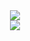 <div align="center">
  <picture>
    <source media="(prefers-color-scheme: dark)" srcset="https://img.shields.io/endpoint?url=https%3A%2F%2Fwakapi.nfaust.fr%2Fapi%2Fcompat%2Fshields%2Fv1%2Fnfaust%2Finterval%3Atoday&style=for-the-badge&labelColor=151b23&logo=42&logoColor=b887e6&logoSize=auto&label=-%20%20%20%20%20time%20spent%20coding%20today&color=b887e6">
    <img src="https://img.shields.io/endpoint?url=https%3A%2F%2Fwakapi.nfaust.fr%2Fapi%2Fcompat%2Fshields%2Fv1%2Fnfaust%2Finterval%3Atoday&style=for-the-badge&labelColor=f6f8fa&logo=42&logoColor=b887e6&logoSize=auto&label=-%20%20%20%20%20time%20spent%20coding%20today&color=b887e6">
  </picture>
</div>

<div align="center" >
  <picture>
    <source media="(prefers-color-scheme: dark)" srcset="https://github-readme-stats.vercel.app/api/wakatime?username=nfaust&api_domain=wakapi.nfaust.fr&bg_color=151b23&title_color=b887e6&text_color=ffffff&hide_border=true&custom_title=Languages+Stats+%28Since+05/27/25%29&hide=yaml&border_radius=0&cacheSeconds=900">
    <img src="https://github-readme-stats.vercel.app/api/wakatime?username=nfaust&api_domain=wakapi.nfaust.fr&bg_color=f6f8fa&title_color=b887e6&hide_border=true&custom_title=Languages+Stats+%28Since+05/27/25%29&hide=yaml&border_radius=0&cacheSeconds=900">
  </picture>
</div>
